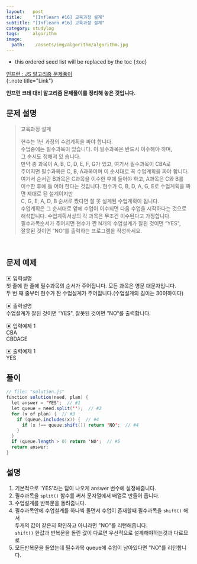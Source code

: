 ```yaml
---
layout:   post
title:    "[Inflearn #16] 교육과정 설계"
subtitle: "[Inflearn #16] 교육과정 설계"
category: studylog
tags:     algorithm
image:
  path:    /assets/img/algorithm/algorithm.jpg
---
```


<!--more-->

[인프런 : JS 알고리즘 문제풀이]:https://www.inflearn.com/course/%EC%9E%90%EB%B0%94%EC%8A%A4%ED%81%AC%EB%A6%BD%ED%8A%B8-%EC%95%8C%EA%B3%A0%EB%A6%AC%EC%A6%98-%EB%AC%B8%EC%A0%9C%ED%92%80%EC%9D%B4

* this ordered seed list will be replaced by the toc
{:toc}  

[인프런 : JS 알고리즘 문제풀이]  
{:.note title="Link"}  

__인프런 코테 대비 알고리즘 문제풀이를 정리해 놓은 것입니다.__  

## 문제 설명  

>교육과정 설계  
>
>현수는 1년 과정의 수업계획을 짜야 합니다.  
>수업중에는 필수과목이 있습니다. 이 필수과목은 반드시 이수해야 하며,  
>그 순서도 정해져 있 습니다.  
>만약 총 과목이 A, B, C, D, E, F, G가 있고, 여기서 필수과목이 CBA로  
>주어지면 필수과목은 C, B, A과목이며 이 순서대로 꼭 수업계획을 짜야 합니다.  
>여기서 순서란 B과목은 C과목을 이수한 후에 들어야 하고, A과목은 C와 B를  
>이수한 후에 들 어야 한다는 것입니다.
>현수가 C, B, D, A, G, E로 수업계획을 짜면 제대로 된 설계이지만  
>C, G, E, A, D, B 순서로 짰다면 잘 못 설계된 수업계획이 됩니다.  
>수업계획은 그 순서대로 앞에 수업이 이수되면 다음 수업을 시작하다는 것으로  
>해석합니다. 수업계획서상의 각 과목은 무조건 이수된다고 가정합니다.  
>필수과목순서가 주어지면 현수가 짠 N개의 수업설계가 잘된 것이면 “YES",  
>잘못된 것이면 ”NO“를 출력하는 프로그램을 작성하세요.  



<br>  

## 문제 예제  

▣ 입력설명  
첫 줄에 한 줄에 필수과목의 순서가 주어집니다. 모든 과목은 영문 대문자입니다.  
두 번 째 줄부터 현수가 짠 수업설계가 주어집니다.(수업설계의 길이는 30이하이다)  


▣ 출력설명  
수업설계가 잘된 것이면 “YES", 잘못된 것이면 ”NO“를 출력합니다.  


▣ 입력예제 1  
CBA  
CBDAGE  



▣ 출력예제 1  
YES  




## 풀이  

```java
// file: "solution.js"
function solution(need, plan) {
  let answer = 'YES';  // #1
  let queue = need.split('');  // #2
  for (x of plan) {  // #3
    if (queue.includes(x)) {  // #4
      if (x !== queue.shift()) return 'NO';  // #4
    }
  }
  if (queue.length > 0) return 'NO';  // #5
  return answer;
}
```

## 설명  

1. 기본적으로 'YES'라는 답이 나오게 answer 변수에 설정해줍니다.  
2. 필수과목을 `split()` 함수를 써서 문자열에서 배열로 만들어 줍니다.  
3. 수업설계를 반복문을 돌려줍니다.  
4. 필수과목안에 수업설계를 하나씩 돌면서 수업이 존재할때 필수과목을 `shift()` 해서  
두개의 값이 같은지 확인하고 아니라면 "NO"를 리턴해줍니다.  
`shift()` 한값과 반복문을 돌린 값이 다르면 우선적으로 설계해야하는것과 다르므로  
5. 모든반복문을 돌았는데 필수과목 queue에 수업이 남아있다면 "NO"를 리턴합니다.  